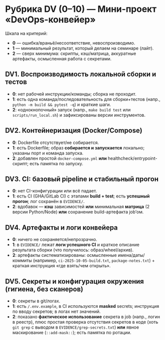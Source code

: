 # Рубрика DV (0–10) — Мини-проект «DevOps-конвейер»

Шкала на критерий:

- **0** — ошибка/враньё/несоответствие, невоспроизводимо.
- **1** — минимальный результат, который делаем на семинаре (лайт).
- **2** — сверх минимума: скрипты, кэш/матрица, аккуратные артефакты, осмысленная работа с секретами.

## DV1. Воспроизводимость локальной сборки и тестов

- **0**: нет рабочей инструкции/команды; сборка не проходит.
- **1**: есть одна команда/последовательность для сборки+тестов (напр., `python -m build && pytest -q`) и краткие шаги.
- **2**: «однокнопочный» запуск (напр., `make build test` или `scripts/run_local.sh`) и зафиксированы версии инструментов.

## DV2. Контейнеризация (Docker/Compose)

- **0**: Dockerfile отсутствует/не собирается.
- **1**: есть Dockerfile; образ **собирается и запускается** локально; указаны порт и команда запуска.
- **2**: добавлен простой `docker-compose.yml` **или** healthcheck/entrypoint-скрипт; есть памятка по запуску.

## DV3. CI: базовый pipeline и стабильный прогон

- **0**: нет CI-конфигурации или всё падает.
- **1**: есть CI (GHA/GitLab CI) с этапами **build + test**; есть **успешный прогон**; лог сохранён в `EVIDENCE/`.
- **2**: вдобавок — **кэш** зависимостей **или** минимальная **матрица** (2 версии Python/Node) **или** сохранение build-артефакта job’ом.

## DV4. Артефакты и логи конвейера

- **0**: ничего не сохраняется/непрозрачно.
- **1**: в `EVIDENCE/` лежат **логи успешного CI** и краткое описание результата сборки (что получилось: образ/wheel/архив).
- **2**: артефакты систематизированы: осмысленные имена/даты/коммиты (например, `ci-2025-10-05-build.txt`, `package-notes.txt`) + краткая инструкция «где взять/чем открыть».

## DV5. Секреты и конфигурация окружения (гигиена, без сканеров)

- **0**: секреты в git/логах.
- **1**: есть `/.env.example`, в CI используются **masked** secrets; инструкция по вводу секретов; в логах нет значений.
- **2**: показано **фактическое использование** секрета в job (напр., логин в реестр), плюс простая проверка отсутствия секретов в коде (хоть `git grep` с выводом в `EVIDENCE/grep-secrets.txt`) **или** явное маскирование (`::add-mask::`); есть памятка по ротации.
